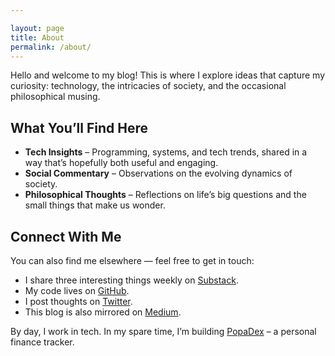 ```yaml
---

layout: page
title: About
permalink: /about/
---
```


Hello and welcome to my blog! This is where I explore ideas that capture my curiosity: technology, the intricacies of society, and the occasional philosophical musing.  

## What You’ll Find Here  

- **Tech Insights** – Programming, systems, and tech trends, shared in a way that’s hopefully both useful and engaging.  
- **Social Commentary** – Observations on the evolving dynamics of society.  
- **Philosophical Thoughts** – Reflections on life’s big questions and the small things that make us wonder.  

## Connect With Me  

You can also find me elsewhere — feel free to get in touch:  

- I share three interesting things weekly on [Substack](https://interessant3.substack.com).  
- My code lives on [GitHub](https://github.com/duartemartins).  
- I post thoughts on [Twitter](https://www.twitter.com/duarteosrm).  
- This blog is also mirrored on [Medium](https://medium.com/@duartem).  

By day, I work in tech. In my spare time, I’m building [PopaDex](https://popadex.com) – a personal finance tracker.  